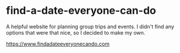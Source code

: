 # find-a-date-everyone-can-do

A helpful website for planning group trips and events. I didn't find any options that were that nice, so I decided to make my own.

https://www.findadateeveryonecando.com
